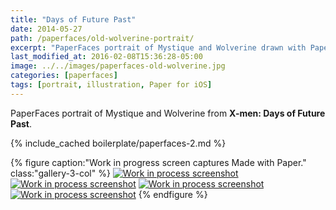 ```yaml
---
title: "Days of Future Past"
date: 2014-05-27
path: /paperfaces/old-wolverine-portrait/
excerpt: "PaperFaces portrait of Mystique and Wolverine drawn with Paper for iOS on an iPad."
last_modified_at: 2016-02-08T15:36:28-05:00
image: ../../images/paperfaces-old-wolverine.jpg
categories: [paperfaces]
tags: [portrait, illustration, Paper for iOS]
---
```


PaperFaces portrait of Mystique and Wolverine from **X-men: Days of Future Past**.

{% include_cached boilerplate/paperfaces-2.md %}

{% figure caption:"Work in progress screen captures Made with Paper." class:"gallery-3-col" %}
[![Work in process screenshot](../../images/paperfaces-old-wolverine-process-1-600.jpg)](../../images/paperfaces-old-wolverine-process-1-lg.jpg) [![Work in process screenshot](../../images/paperfaces-old-wolverine-process-2-600.jpg)](../../images/paperfaces-old-wolverine-process-2-lg.jpg) [![Work in process screenshot](../../images/paperfaces-old-wolverine-process-3-600.jpg)](../../images/paperfaces-old-wolverine-process-3-lg.jpg) [![Work in process screenshot](../../images/paperfaces-old-wolverine-process-4-600.jpg)](../../images/paperfaces-old-wolverine-process-4-lg.jpg)
{% endfigure %}
